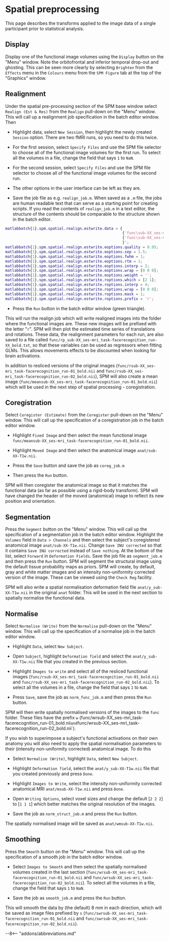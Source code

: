 # Spatial preprocessing

This page describes the transforms applied to the image data of a single participant prior to statistical analysis. 


## Display

Display one of the functional image volumes using the `Display` button on the "Menu" window. Note
the orbitofrontal and inferior temporal drop-out and ghosting. This can be
seen more clearly by selecting `Brighten` from the `Effects` menu in the
`Colours` menu from the `SPM Figure` tab at the top of the "Graphics" window.


## Realignment

Under the spatial pre-processing section of the SPM base window select
`Realign (Est & Res)` from the `Realign` pull-down on the "Menu" window. This will call up
a realignment job specification in the batch editor window. Then

- Highlight data, select `New Session`, then highlight the newly created
  `Session` option. There are two fMRI runs, so you need to do this twice.

- For the first session, select `Specify Files` and use the SPM file
  selector to choose all of the functional image volumes for the first run.
  To select all the volumes in a file, change the field that says `1` to `NaN`.

- For the second session, select `Specify Files` and use the SPM file
  selector to choose all of the functional image volumes for the second run.

- The other options in the user interface can be left as they are.

- Save the job file as e.g. `realign_job.m`. When saved as a `.m` file, the jobs are human readable text that can serve as a starting point for creating scripts. If you read the contents of `realign_job.m` in a text editor, the structure of the contents should be comparable to the structure shown in the batch editor.
```matlab
matlabbatch{1}.spm.spatial.realign.estwrite.data = {
                                                    {'func\sub-XX_ses-mri_task-facerecognition_run-01_bold.nii'}
                                                    {'func\sub-XX_ses-mri_task-facerecognition_run-02_bold.nii'}
                                                    }';
matlabbatch{1}.spm.spatial.realign.estwrite.eoptions.quality = 0.95;
matlabbatch{1}.spm.spatial.realign.estwrite.eoptions.sep = 1.5;
matlabbatch{1}.spm.spatial.realign.estwrite.eoptions.fwhm = 1;
matlabbatch{1}.spm.spatial.realign.estwrite.eoptions.rtm = 1;
matlabbatch{1}.spm.spatial.realign.estwrite.eoptions.interp = 2;
matlabbatch{1}.spm.spatial.realign.estwrite.eoptions.wrap = [0 0 0];
matlabbatch{1}.spm.spatial.realign.estwrite.eoptions.weight = '';
matlabbatch{1}.spm.spatial.realign.estwrite.roptions.which = [2 1];
matlabbatch{1}.spm.spatial.realign.estwrite.roptions.interp = 4;
matlabbatch{1}.spm.spatial.realign.estwrite.roptions.wrap = [0 0 0];
matlabbatch{1}.spm.spatial.realign.estwrite.roptions.mask = 1;
matlabbatch{1}.spm.spatial.realign.estwrite.roptions.prefix = 'r';
```

- Press the `Run` button in the batch editor window (green triangle).

This will run the realign job which will write realigned images into the
folder where the functional images are. These new images will be
prefixed with the letter "`r`". SPM will then plot the estimated time
series of translations and rotations. These data, the realignment
parameters for each run, are also saved to a file called `func/rp_sub-XX_ses-mri_task-facerecognition_run-XX_bold.txt`, so
that these variables can be used as regressors when fitting GLMs. This
allows movements effects to be discounted when looking for brain
activations.

In addition to resliced versions of the original images (`func/rsub-XX_ses-mri_task-facerecognition_run-01_bold.nii` and `func/rsub-XX_ses-mri_task-facerecognition_run-02_bold.nii`), SPM will also create a mean image (`func/meansub-XX_ses-mri_task-facerecognition_run-01_bold.nii`)
which will be used in the next step of spatial processing - coregistration.


## Coregistration

Select `Coregister (Estimate)` from the
`Coregister` pull-down on the "Menu" window. This will call up the specification of a
coregistration job in the batch editor window.

- Highlight `Fixed Image` and then select the mean functional image
  `func/meansub-XX_ses-mri_task-facerecognition_run-01_bold.nii`.

- Highlight `Moved Image` and then select the anatomical image
  `anat/sub-XX-T1w.nii`.

- Press the `Save` button and save the job as `coreg_job.m`

- Then press the `Run` button.

SPM will then coregister the anatomical image so that it matches the
functional data (as far as possible using a rigid-body transform).
SPM will have changed the header of the moved (anatomical) image to reflect its new
position and orientation.


## Segmentation

Press the `Segment` button on the "Menu" window. This will call
up the specification of a segmentation job in the batch editor window.
Highlight the `Volumes` field in `Data > Channels` and then select the
subject's coregistered anatomical image `anat/sub-XX-T1w.nii`. Change
`Save INU corrected` so that it contains `Save INU corrected` instead
of `Save nothing`. At the bottom of the list, select `Forward` in
`Deformation Fields`. Save the job file as `segment_job.m` and then press
the `Run` button. SPM will segment the structural image using the
default tissue probability maps as priors. SPM will create, by default,
gray and white matter images and an intensity non-uniformity corrected version of the image.
These can be viewed using the `Check Reg` facility.

SPM will also write a spatial normalisation deformation field file 
`anat/y_sub-XX-T1w.nii` in the original `anat` folder. This
will be used in the next section to spatially normalise the functional data.


## Normalise

Select `Normalise (Write)` from the
`Normalise` pull-down on the "Menu" window. This will call
up the specification of a normalise job in the batch editor window.

- Highlight `Data`, select `New Subject`.

- Open `Subject`, highlight `Deformation field` and select the
  `anat/y_sub-XX-T1w.nii` file that you created in the previous section.

- Highlight `Images to write` and select all of the 
  resliced functional images (`func/rsub-XX_ses-mri_task-facerecognition_run-01_bold.nii` and `func/rsub-XX_ses-mri_task-facerecognition_run-02_bold.nii`). To select all the volumes in a file, change the field that says `1` to `NaN`.

- Press `Save`, save the job as `norm_func_job.m` and then press the `Run`
  button.

SPM will then write spatially normalised versions of the images to the `func` folder.
These files have the prefix `w` (func/wrsub-XX_ses-mri_task-facerecognition_run-01_bold.nii` and `func/wrsub-XX_ses-mri_task-facerecognition_run-02_bold.nii`).

If you wish to superimpose a subject's functional activations on their
own anatomy you will also need to apply the spatial normalisation
parameters to their (intensity non-uniformity corrected) anatomical image. To do this

- Select `Normalise (Write)`, highlight `Data`, select `New Subject`.

- Highlight `Deformation field`, select the `anat/y_sub-XX-T1w.nii` file
  that you created previously and press `Done`.

- Highlight `Images to Write`, select the intensity non-uniformity corrected anatomical MRI
  `anat/msub-XX-T1w.nii` and press `Done`.

- Open `Writing Options`, select voxel sizes and change the default \[`2
  2 2`\] to \[`1 1 1`\] which better matches the original resolution of the
  images.

- Save the job as `norm_struct_job.m` and press the `Run` button.

The spatially normalised image will be saved as `anat/wmsub-XX-T1w.nii`.


## Smoothing

Press the `Smooth` button on the "Menu" window. This will call up the specification of a smooth job in the batch editor window.

- Select `Images to Smooth` and then select the spatially normalised
  volumes created in the last section (`func/wrsub-XX_ses-mri_task-facerecognition_run-01_bold.nii` and `func/wrsub-XX_ses-mri_task-facerecognition_run-02_bold.nii`). To select all the volumes in a file, change the field that says `1` to `NaN`.

- Save the job as `smooth_job.m` and press the `Run` button.

This will smooth the data by (the default) 8 mm in each direction, which will be saved as image files prefixed by `s` (`func/swrsub-XX_ses-mri_task-facerecognition_run-01_bold.nii` and `func/swrsub-XX_ses-mri_task-facerecognition_run-02_bold.nii`).


--8<-- "addons/abbreviations.md"
